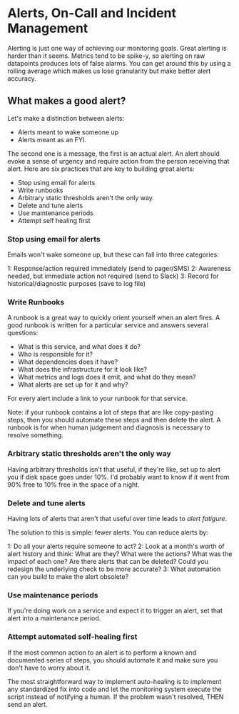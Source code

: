 # Alerts, On-Call and Incident Management

Alerting is just one way of achieving our monitoring goals. Great alerting is harder than it seems. Metrics tend to be spike-y, so alerting on raw datapoints produces lots of false alarms. You can get around this by using a rolling average which makes us lose granularity but make better alert accuracy.

## What makes a good alert?

Let's make a distinction between alerts:

- Alerts meant to wake someone up
- Alerts meant as an FYI.

The second one is a message, the first is an actual alert. An alert should evoke a sense of urgency and require action from the person receiving that alert. Here are six practices that are key to building great alerts:

- Stop using email for alerts
- Write runbooks
- Arbitrary static thresholds aren't the only way.
- Delete and tune alerts
- Use maintenance periods
- Attempt self healing first

### Stop using email for alerts

Emails won't wake someone up, but these can fall into three categories:

1: Response/action required immediately (send to pager/SMS)
2: Awareness needed, but immediate action not required (send to Slack)
3: Record for historical/diagnostic purposes (save to log file)

### Write Runbooks

A runbook is a great way to quickly orient yourself when an alert fires. A good runbook is written for a particular service and answers several questions:

- What is this service, and what does it do?
- Who is responsible for it?
- What dependencies does it have?
- What does the infrastructure for it look like?
- What metrics and logs does it emit, and what do they mean?
- What alerts are set up for it and why?

For every alert include a link to your runbook for that service.

Note: if your runbook contains a lot of steps that are like copy-pasting steps, then you should automate these steps and then delete the alert. A runbook is for when human judgement and diagnosis is necessary to resolve something.

### Arbitrary static thresholds aren't the only way

Having arbitrary thresholds isn't that useful, if they're like, set up to alert you if disk space goes under 10%. I'd probably want to know if it went from 90% free to 10% free in the space of a night.

### Delete and tune alerts

Having lots of alerts that aren't that useful over time leads to *alert fatigure*.

The solution to this is simple: fewer alerts. You can reduce alerts by:

1: Do all your alerts require someone to act?
2: Look at a month's worth of alert history and think: What are they? What were the actions? What was the impact of each one? Are there alerts that can be deleted? Could you redesign the underlying check to be more accurate?
3: What automation can you build to make the alert obsolete?

### Use maintenance periods

If you're doing work on a service and expect it to trigger an alert, set that alert into a maintenance period.

### Attempt automated self-healing first

If the most common action to an alert is to perform a known and documented series of steps, you should automate it and make sure you don't have to worry about it.

The most straightforward way to implement auto-healing is to implement any standardized fix into code and let the monitoring system execute the script instead of notifying a human. If the problem wasn't resolved, THEN send an alert.